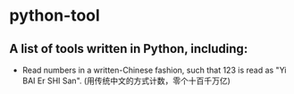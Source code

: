 # python-tool

## A list of tools written in Python, including:
* Read numbers in a written-Chinese fashion, such that 123 is read as "Yi BAI Er SHI San". (用传统中文的方式计数，零个十百千万亿)
